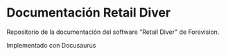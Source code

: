 # Documentación Retail Diver

Repositorio de la documentación del software "Retail Diver" de Forevision.

Implementado con Docusaurus
